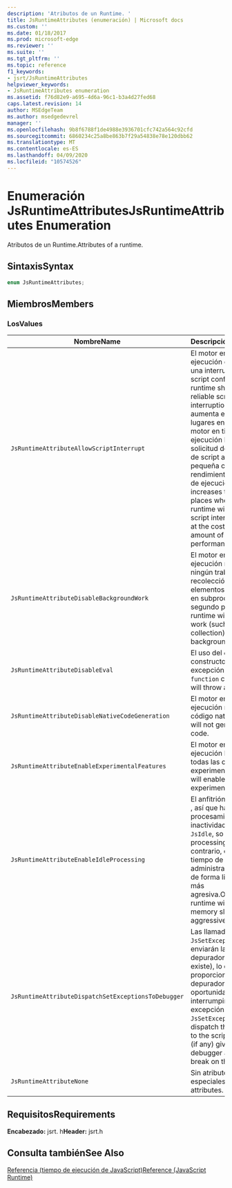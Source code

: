 ```yaml
---
description: 'Atributos de un Runtime. '
title: JsRuntimeAttributes (enumeración) | Microsoft docs
ms.custom: ''
ms.date: 01/18/2017
ms.prod: microsoft-edge
ms.reviewer: ''
ms.suite: ''
ms.tgt_pltfrm: ''
ms.topic: reference
f1_keywords:
- jsrt/JsRuntimeAttributes
helpviewer_keywords:
- JsRuntimeAttributes enumeration
ms.assetid: f76d82e9-a695-4d6a-96c1-b3a4d27fed68
caps.latest.revision: 14
author: MSEdgeTeam
ms.author: msedgedevrel
manager: ''
ms.openlocfilehash: 9b8f6788f1de4988e3936701cfc742a564c92cfd
ms.sourcegitcommit: 6860234c25a8be863b7f29a54838e78e120dbb62
ms.translationtype: MT
ms.contentlocale: es-ES
ms.lasthandoff: 04/09/2020
ms.locfileid: "10574526"
---
```

# <span data-ttu-id="8b4ec-103">Enumeración JsRuntimeAttributes</span><span class="sxs-lookup"><span data-stu-id="8b4ec-103">JsRuntimeAttributes Enumeration</span></span>
<span data-ttu-id="8b4ec-104">Atributos de un Runtime.</span><span class="sxs-lookup"><span data-stu-id="8b4ec-104">Attributes of a runtime.</span></span>  
  
## <span data-ttu-id="8b4ec-105">Sintaxis</span><span class="sxs-lookup"><span data-stu-id="8b4ec-105">Syntax</span></span>  
  
```cpp  
enum JsRuntimeAttributes;  
```  
  
## <span data-ttu-id="8b4ec-106">Miembros</span><span class="sxs-lookup"><span data-stu-id="8b4ec-106">Members</span></span>  
  
### <span data-ttu-id="8b4ec-107">Los</span><span class="sxs-lookup"><span data-stu-id="8b4ec-107">Values</span></span>  
  
|<span data-ttu-id="8b4ec-108">Nombre</span><span class="sxs-lookup"><span data-stu-id="8b4ec-108">Name</span></span>|<span data-ttu-id="8b4ec-109">Descripción</span><span class="sxs-lookup"><span data-stu-id="8b4ec-109">Description</span></span>|  
|----------|-----------------|  
|`JsRuntimeAttributeAllowScriptInterrupt`|<span data-ttu-id="8b4ec-110">El motor en tiempo de ejecución debe admitir una interrupción de script confiable.</span><span class="sxs-lookup"><span data-stu-id="8b4ec-110">The runtime should support reliable script interruption.</span></span> <span data-ttu-id="8b4ec-111">Esto aumenta el número de lugares en los que el motor en tiempo de ejecución buscará una solicitud de interrupción de script a costa de una pequeña cantidad de rendimiento en tiempo de ejecución.</span><span class="sxs-lookup"><span data-stu-id="8b4ec-111">This increases the number of places where the runtime will check for a script interrupt request at the cost of a small amount of runtime performance.</span></span>|  
|`JsRuntimeAttributeDisableBackgroundWork`|<span data-ttu-id="8b4ec-112">El motor en tiempo de ejecución no realizará ningún trabajo (como la recolección de elementos no utilizados) en subprocesos en segundo plano.</span><span class="sxs-lookup"><span data-stu-id="8b4ec-112">The runtime will not do any work (such as garbage collection) on background threads.</span></span>|  
|`JsRuntimeAttributeDisableEval`|<span data-ttu-id="8b4ec-113">El uso del `eval` `function` constructor or inicia una excepción.</span><span class="sxs-lookup"><span data-stu-id="8b4ec-113">Using `eval` or `function` constructor will throw an exception.</span></span>|  
|`JsRuntimeAttributeDisableNativeCodeGeneration`|<span data-ttu-id="8b4ec-114">El motor en tiempo de ejecución no generará código nativo.</span><span class="sxs-lookup"><span data-stu-id="8b4ec-114">Runtime will not generate native code.</span></span>|  
|`JsRuntimeAttributeEnableExperimentalFeatures`|<span data-ttu-id="8b4ec-115">El motor en tiempo de ejecución habilitará todas las características experimentales.</span><span class="sxs-lookup"><span data-stu-id="8b4ec-115">Runtime will enable all experimental features.</span></span>|  
|`JsRuntimeAttributeEnableIdleProcessing`|<span data-ttu-id="8b4ec-116">El anfitrión llama `JsIdle` , así que habilita el procesamiento de inactividad.</span><span class="sxs-lookup"><span data-stu-id="8b4ec-116">Host will call `JsIdle`, so enable idle processing.</span></span> <span data-ttu-id="8b4ec-117">De lo contrario, el motor en tiempo de ejecución administrará la memoria de forma ligeramente más agresiva.</span><span class="sxs-lookup"><span data-stu-id="8b4ec-117">Otherwise, the runtime will manage memory slightly more aggressively.</span></span>|  
|`JsRuntimeAttributeDispatchSetExceptionsToDebugger`|<span data-ttu-id="8b4ec-118">Las llamadas `JsSetException` también enviarán la excepción al depurador de script (si existe), lo que proporciona al depurador una oportunidad de interrumpir la excepción.</span><span class="sxs-lookup"><span data-stu-id="8b4ec-118">Calling `JsSetException` will also dispatch the exception to the script debugger (if any) giving the debugger a chance to break on the exception.</span></span>|  
|`JsRuntimeAttributeNone`|<span data-ttu-id="8b4ec-119">Sin atributos especiales.</span><span class="sxs-lookup"><span data-stu-id="8b4ec-119">No special attributes.</span></span>|  
  
## <span data-ttu-id="8b4ec-120">Requisitos</span><span class="sxs-lookup"><span data-stu-id="8b4ec-120">Requirements</span></span>  
 <span data-ttu-id="8b4ec-121">**Encabezado:** jsrt. h</span><span class="sxs-lookup"><span data-stu-id="8b4ec-121">**Header:** jsrt.h</span></span>  
  
## <span data-ttu-id="8b4ec-122">Consulta también</span><span class="sxs-lookup"><span data-stu-id="8b4ec-122">See Also</span></span>  
 [<span data-ttu-id="8b4ec-123">Referencia (tiempo de ejecución de JavaScript)</span><span class="sxs-lookup"><span data-stu-id="8b4ec-123">Reference (JavaScript Runtime)</span></span>](../chakra-hosting/reference-javascript-runtime.md)